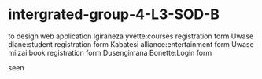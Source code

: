 # intergrated-group-4-L3-SOD-B
to design web application
Igiraneza yvette:courses registration form
Uwase diane:student registration form
Kabatesi alliance:entertainment form
Uwase milzai:book registration form
Dusengimana  Bonette:Login form

seen
